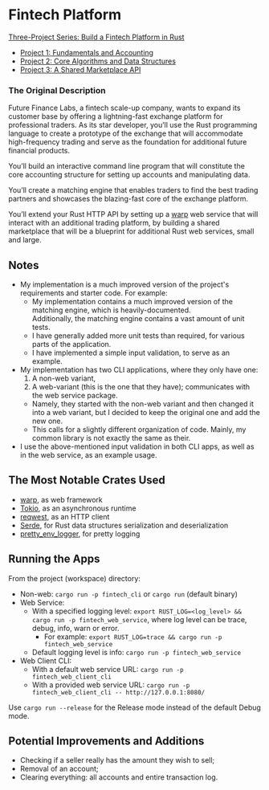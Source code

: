 # Fintech Platform

[Three-Project Series: Build a Fintech Platform in Rust](https://www.manning.com/liveprojectseries/fintech-platform-ser)

 - [Project 1: Fundamentals and Accounting](https://www.manning.com/liveproject/fundamentals-and-accounting)
 - [Project 2: Core Algorithms and Data Structures](https://www.manning.com/liveproject/core-algorithms-and-data-structures)
 - [Project 3: A Shared Marketplace API](https://www.manning.com/liveproject/shared-marketplace-api)

### The Original Description
Future Finance Labs, a fintech scale-up company, wants to expand its customer base by offering
a lightning-fast exchange platform for professional traders.
As its star developer, you’ll use the Rust programming language to create a prototype
of the exchange that will accommodate high-frequency trading
and serve as the foundation for additional future financial products.

You’ll build an interactive command line program that will constitute the core accounting structure
for setting up accounts and manipulating data.

You’ll create a matching engine that enables traders to find the best trading partners
and showcases the blazing-fast core of the exchange platform.

You’ll extend your Rust HTTP API by setting up a [warp](https://crates.io/crates/warp) web service that will interact with
an additional trading platform, by building a shared marketplace that will be a blueprint for
additional Rust web services, small and large.

## Notes
- My implementation is a much improved version of the project's requirements and starter code.
  For example:
  - My implementation contains a much improved version of the matching engine, which is heavily-documented.  
    Additionally, the matching engine contains a vast amount of unit tests.
  - I have generally added more unit tests than required, for various parts of the application.
  - I have implemented a simple input validation, to serve as an example.
- My implementation has two CLI applications, where they only have one:
  1. A non-web variant,
  2. A web-variant (this is the one that they have); communicates with the web service package.
  - Namely, they started with the non-web variant and then changed it into a web variant,
    but I decided to keep the original one and add the new one.
  - This calls for a slightly different organization of code.
    Mainly, my common library is not exactly the same as their.
- I use the above-mentioned input validation in both CLI apps,
  as well as in the web service, as an example usage.

## The Most Notable Crates Used
- [warp](https://crates.io/crates/warp), as web framework
- [Tokio](https://tokio.rs/), as an asynchronous runtime
- [reqwest](https://docs.rs/reqwest/latest/reqwest/), as an HTTP client
- [Serde](https://serde.rs/), for Rust data structures serialization and deserialization
- [pretty_env_logger](https://crates.io/crates/pretty_env_logger), for pretty logging

## Running the Apps
From the project (workspace) directory:
- Non-web: `cargo run -p fintech_cli` or `cargo run` (default binary)
- Web Service:
  - With a specified logging level: `export RUST_LOG=<log_level> && cargo run -p fintech_web_service`,
    where log level can be trace, debug, info, warn or error.
    - For example: `export RUST_LOG=trace && cargo run -p fintech_web_service`
  - Default logging level is info: `cargo run -p fintech_web_service`
- Web Client CLI:
  - With a default web service URL: `cargo run -p fintech_web_client_cli`
  - With a provided web service URL: `cargo run -p fintech_web_client_cli -- http://127.0.0.1:8080/`

Use `cargo run --release` for the Release mode instead of the default Debug mode.

## Potential Improvements and Additions
- Checking if a seller really has the amount they wish to sell;
- Removal of an account;
- Clearing everything: all accounts and entire transaction log.
